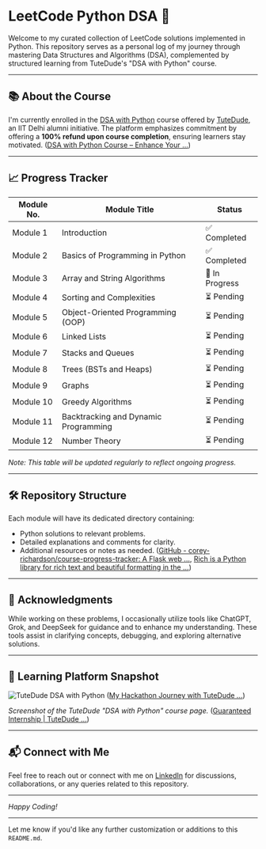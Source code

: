 # LeetCode Python DSA 🚀

Welcome to my curated collection of LeetCode solutions implemented in Python. This repository serves as a personal log of my journey through mastering Data Structures and Algorithms (DSA), complemented by structured learning from TuteDude's "DSA with Python" course.

---

## 📚 About the Course

I'm currently enrolled in the [DSA with Python](https://tutedude.com/category/dsawithpython) course offered by [TuteDude](https://tutedude.com/), an IIT Delhi alumni initiative. The platform emphasizes commitment by offering a **100% refund upon course completion**, ensuring learners stay motivated. ([DSA with Python Course – Enhance Your ...](https://tutedude.com/category/dsawithpython?utm_source=chatgpt.com))

---

## 📈 Progress Tracker

| Module No. | Module Title                        | Status       |
|------------|-------------------------------------|--------------|
| Module 1   | Introduction                        | ✅ Completed |
| Module 2   | Basics of Programming in Python     | ✅ Completed |
| Module 3   | Array and String Algorithms         | 🔄 In Progress |
| Module 4   | Sorting and Complexities            | ⏳ Pending   |
| Module 5   | Object-Oriented Programming (OOP)   | ⏳ Pending   |
| Module 6   | Linked Lists                        | ⏳ Pending   |
| Module 7   | Stacks and Queues                   | ⏳ Pending   |
| Module 8   | Trees (BSTs and Heaps)              | ⏳ Pending   |
| Module 9   | Graphs                              | ⏳ Pending   |
| Module 10  | Greedy Algorithms                   | ⏳ Pending   |
| Module 11  | Backtracking and Dynamic Programming| ⏳ Pending   |
| Module 12  | Number Theory                       | ⏳ Pending   | ([Markdown - PyPI](https://pypi.org/project/Markdown/?utm_source=chatgpt.com))

*Note: This table will be updated regularly to reflect ongoing progress.*

---

## 🛠️ Repository Structure

Each module will have its dedicated directory containing:

- Python solutions to relevant problems.
- Detailed explanations and comments for clarity.
- Additional resources or notes as needed. ([GitHub - corey-richardson/course-progress-tracker: A Flask web ...](https://github.com/corey-richardson/course-progress-tracker?utm_source=chatgpt.com), [Rich is a Python library for rich text and beautiful formatting in the ...](https://pythonrepo.com/repo/willmcgugan-rich-python-generating-and-working-with-logs?utm_source=chatgpt.com))

---

## 🤖 Acknowledgments

While working on these problems, I occasionally utilize tools like ChatGPT, Grok, and DeepSeek for guidance and to enhance my understanding. These tools assist in clarifying concepts, debugging, and exploring alternative solutions.

---

## 📸 Learning Platform Snapshot

![TuteDude DSA with Python](https://tutedude.com/category/dsawithpython) ([My Hackathon Journey with TuteDude ...](https://www.linkedin.com/pulse/from-concept-creation-my-hackathon-journey-tutedude-dikondawar-fuaaf?utm_source=chatgpt.com))

*Screenshot of the TuteDude "DSA with Python" course page.* ([Guaranteed Internship | TuteDude ...](https://www.youtube.com/watch?v=S-p0-KXjk6M&utm_source=chatgpt.com))

---

## 📬 Connect with Me

Feel free to reach out or connect with me on [LinkedIn](https://www.linkedin.com/in/yourprofile) for discussions, collaborations, or any queries related to this repository.

---

*Happy Coding!*

---

Let me know if you'd like any further customization or additions to this `README.md`. 
